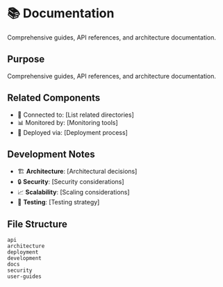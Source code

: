 # 📚 Documentation

Comprehensive guides, API references, and architecture documentation.

## Purpose
Comprehensive guides, API references, and architecture documentation.

## Related Components
- 🔗 Connected to: [List related directories]
- 📊 Monitored by: [Monitoring tools]
- 🚀 Deployed via: [Deployment process]

## Development Notes
- 🏗️ **Architecture**: [Architectural decisions]
- 🔒 **Security**: [Security considerations]
- 📈 **Scalability**: [Scaling considerations]
- 🧪 **Testing**: [Testing strategy]

## File Structure
```
api
architecture
deployment
development
docs
security
user-guides
```
